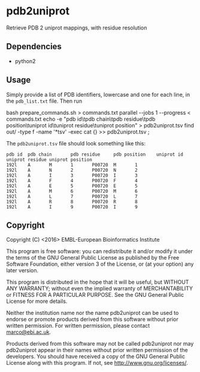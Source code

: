 pdb2uniprot
=========

Retrieve PDB 2 uniprot mappings, with residue resolution

Dependencies
------------

* python2

Usage
-----

Simply provide a list of PDB identifiers, lowercase
and one for each line, in the `pdb_list.txt` file. Then run

   bash prepare_commands.sh > commands.txt
   parallel --jobs 1 --progress < commands.txt
   echo -e "pdb id\tpdb chain\tpdb residue\tpdb position\tuniprot id\tuniprot residue\tuniprot position" > pdb2uniprot.tsv
   find out/ -type f -name '*tsv' -exec cat {} >> pdb2uniprot.tsv \;

The `pdb2uniprot.tsv` file should look something like this:

    pdb id  pdb chain       pdb residue     pdb position    uniprot id      uniprot residue uniprot position
    192l    A       M       1       P00720  M       1
    192l    A       N       2       P00720  N       2
    192l    A       I       3       P00720  I       3
    192l    A       F       4       P00720  F       4
    192l    A       E       5       P00720  E       5
    192l    A       M       6       P00720  M       6
    192l    A       L       7       P00720  L       7
    192l    A       R       8       P00720  R       8
    192l    A       I       9       P00720  I       9

Copyright
---------

Copyright (C) <2016> EMBL-European Bioinformatics Institute

This program is free software: you can redistribute it and/or
modify it under the terms of the GNU General Public License as
published by the Free Software Foundation, either version 3 of
the License, or (at your option) any later version.

This program is distributed in the hope that it will be useful,
but WITHOUT ANY WARRANTY; without even the implied warranty of
MERCHANTABILITY or FITNESS FOR A PARTICULAR PURPOSE. See the
GNU General Public License for more details.

Neither the institution name nor the name pdb2uniprot
can be used to endorse or promote products derived from
this software without prior written permission.
For written permission, please contact <marco@ebi.ac.uk>.

Products derived from this software may not be called pdb2uniprot
nor may pdb2uniprot appear in their names without prior written
permission of the developers. You should have received a copy
of the GNU General Public License along with this program.
If not, see <http://www.gnu.org/licenses/>.
